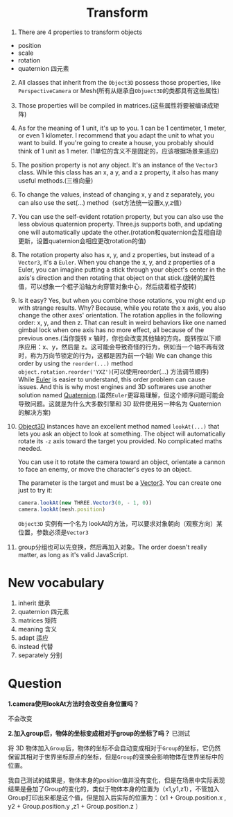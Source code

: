 <h1 align="center" id="Transform">Transform</h1>

1. There are 4 properties to transform objects

- position
- scale
- rotation
- quaternion 四元素

2. All classes that inherit from the `Object3D` possess those properties, like `PerspectiveCamera` or Mesh(所有从继承自`Objuect3D`的类都具有这些属性)

3. Those properties will be compiled in matrices.(这些属性将要被编译成矩阵)

4. As for the meaning of 1 unit, it's up to you. 1 can be 1 centimeter, 1 meter, or even 1 kilometer. I recommend that you adapt the unit to what you want to build. If you're going to create a house, you probably should think of 1 unit as 1 meter. (1单位的含义不是固定的，应该根据场景来适应)

5. The position property is not any object. It's an instance of the `Vector3` class. While this class has an x, a y, and a z property, it also has many useful methods.(三维向量)

6. To change the values, instead of changing x, y and z separately, you can also use the set(...) method（set方法统一设置x,y,z值）

7. You can use the self-evident rotation property, but you can also use the less obvious quaternion property. Three.js supports both, and updating one will automatically update the other.(rotation和quaternion会互相自动更新，设置quaternion会相应更改rotation的值)

8. The rotation property also has x, y, and z properties, but instead of a `Vector3`, it's a `Euler`. When you change the x, y, and z properties of a Euler, you can imagine putting a stick through your object's center in the axis's direction and then rotating that object on that stick.(旋转的属性值，可以想象一个棍子沿轴方向穿管对象中心，然后绕着棍子旋转)

9. Is it easy? Yes, but when you combine those rotations, you might end up with strange results. Why? Because, while you rotate the x axis, you also change the other axes' orientation. The rotation applies in the following order: x, y, and then z. That can result in weird behaviors like one named gimbal lock when one axis has no more effect, all because of the previous ones.(当你旋转 x 轴时，你也会改变其他轴的方向。旋转按以下顺序应用：x、y，然后是 z。这可能会导致奇怪的行为，例如当一个轴不再有效时，称为万向节锁定的行为，这都是因为前一个轴)                     We can change this order by using the `reorder(...)` method `object.rotation.reorder('YXZ')`(可以使用reorder(...) 方法调节顺序)                               While [Euler](https://threejs.org/docs/index.html#api/en/math/Euler) is easier to understand, this order problem can cause issues. And this is why most engines and 3D softwares use another solution named [Quaternion](https://threejs.org/docs/#api/en/math/Quaternion).(虽然`Euler`更容易理解，但这个顺序问题可能会导致问题。这就是为什么大多数引擎和 3D 软件使用另一种名为 Quaternion 的解决方案)

10. [Object3D](https://threejs.org/docs/#api/en/core/Object3D) instances have an excellent method named `lookAt(...)` that lets you ask an object to look at something. The object will automatically rotate its `-z` axis toward the target you provided. No complicated maths needed.

    You can use it to rotate the camera toward an object, orientate a cannon to face an enemy, or move the character's eyes to an object.

    The parameter is the target and must be a [Vector3](https://threejs.org/docs/#api/en/math/Vector3). You can create one just to try it:

    ```js
    camera.lookAt(new THREE.Vector3(0, - 1, 0))
    camera.lookAt(mesh.position)
    ```

    `Object3D` 实例有一个名为 lookAt的方法，可以要求对象朝向（观察方向）某位置，参数必须是`Vector3`

11.  group分组也可以先变换，然后再加入对象。The order doesn't really matter, as long as it's valid JavaScript.





# New vocabulary

1. inherit 继承
1. quaternion  四元素
1. matrices 矩阵
1. meaning 含义
1. adapt 适应
1. instead 代替
1. separately 分别



# Question

**1.camera使用lookAt方法时会改变自身位置吗？**

不会改变



**2.加入group后，物体的坐标变成相对于group的坐标了吗？** 已测试

将 3D 物体加入`Group`后，物体的坐标不会自动变成相对于`Group`的坐标，它仍然保留其相对于世界坐标原点的坐标，但是`Group`的变换会影响物体在世界坐标中的位置。

我自己测试的结果是，物体本身的position值并没有变化，但是在场景中实际表现结果是叠加了Group的变化的，类似于物体本身的位置为（x1,y1,z1），不管加入Group打印出来都是这个值，但是加入后实际的位置为：（x1 + Group.position.x , y2 + Group.position.y ,z1 + Group.position.z ）
